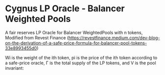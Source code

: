 # Cygnus LP Oracle - Balancer Weighted Pools

A fair reserves LP Oracle for Balancer WeightedPools with n tokens, Modified from Revest Finance (https://revestfinance.medium.com/dev-blog-on-the-derivation-of-a-safe-price-formula-for-balancer-pool-tokens-33e8993455d0)

Wi is the weight of the ith token, pi is the price of the ith token according to a safe-price oracle, Γ is the total supply of the LP tokens, and V is the pool invariant:
